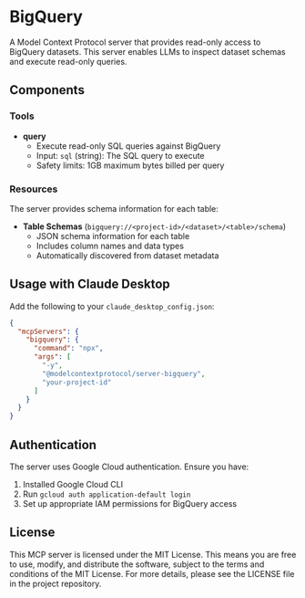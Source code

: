 # BigQuery

A Model Context Protocol server that provides read-only access to BigQuery datasets. This server enables LLMs to inspect dataset schemas and execute read-only queries.

## Components

### Tools

- **query**
  - Execute read-only SQL queries against BigQuery
  - Input: `sql` (string): The SQL query to execute
  - Safety limits: 1GB maximum bytes billed per query

### Resources

The server provides schema information for each table:

- **Table Schemas** (`bigquery://<project-id>/<dataset>/<table>/schema`)
  - JSON schema information for each table
  - Includes column names and data types
  - Automatically discovered from dataset metadata

## Usage with Claude Desktop

Add the following to your `claude_desktop_config.json`:

```json
{
  "mcpServers": {
    "bigquery": {
      "command": "npx",
      "args": [
        "-y",
        "@modelcontextprotocol/server-bigquery",
        "your-project-id"
      ]
    }
  }
}
```

## Authentication

The server uses Google Cloud authentication. Ensure you have:
1. Installed Google Cloud CLI
2. Run `gcloud auth application-default login`
3. Set up appropriate IAM permissions for BigQuery access

## License

This MCP server is licensed under the MIT License. This means you are free to use, modify, and distribute the software, subject to the terms and conditions of the MIT License. For more details, please see the LICENSE file in the project repository.